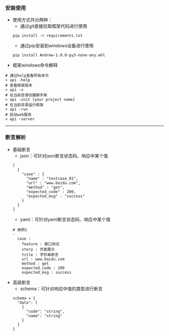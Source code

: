 ### 安装使用

- 使用方式共分两种：
  - 通过git直接拉取框架代码进行使用
  ```
  pip install -r requirements.txt
  ```
  - 通过pip安装到windows设备进行使用
  ```
  pip install Andrew-1.0.0-py3-none-any.whl
  ```
- 框架windows命令解释
```
# 通过help查看所有命令
> api -help
# 查看框架版本
> api -v
# 在当前目录创建脚手架
> api -init [your project name]
# 在当前目录运行框架
> api -run
# 启动web服务
> api -server
```

---

### 断言解析

- 基础断言
  - json：可针对json断言状态码、响应中某个值
  ```
  [
    {
      "case" : {
        "name" : "testcase_01",
        "url" : "www.baidu.com",
        "method" : "get",
        "expected_code" : 200,
        "expected_msg" : "success"
      }
    }
  ]
  ```
  - yaml：可针对yaml断言状态码、响应中某个值
  ```
  # 用例1
  -
    case : 
      feature : 接口测试
      story : 页面展示
      title : 字符串断言
      url : www.baidu.com
      method : get
      expected_code : 200
      expected_msg : success
  ```
- 高级断言
  - schema：可针对响应中值的类型进行断言
  ```
  schema = {
    "data": [
      {
        "code": "string",
        "name": "string"
      }
    ]
  }
  ```